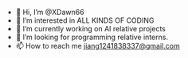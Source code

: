 - 👋 Hi, I’m @XDawn66
- 👀 I’m interested in ALL KINDS OF CODING
- 🌱 I’m currently working on AI relative projects
- 💞️ I’m looking for programming relative interns.
- 📫 How to reach me jiang1241838337@gmail.com

<!---
XDawn66/XDawn66 is a ✨ special ✨ repository because its `README.md` (this file) appears on your GitHub profile.
You can click the Preview link to take a look at your changes.
--->
